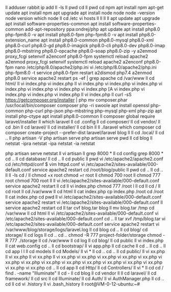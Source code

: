  
ll
adduser rabbit
ip add
ll -ls
ll
pwd
cd 
ll
pwd
cd 
npm
apt install npm
apt-get update
apt install npm
apt upgrade
apt install node
node
node -version
node version
which node
ll
cd /etc
vi hosts
ll
ll
ll
ll
apt update
 apt upgrade
 apt install software-properties-common
 apt install software-properties-common
add-apt-repository ppa:ondrej/php
apt update
 apt install php8.0
php-fpm8.0 -v
apt install php8.0-fpm
php-fpm8.0 -v
 apt install php8.0-extension_name
apt install php8.0-common php8.0-mysql php8.0-xml php8.0-curl php8.0-gd php8.0-imagick php8.0-cli php8.0-dev php8.0-imap php8.0-mbstring php8.0-opcache php8.0-soap php8.0-zip -y
a2enmod proxy_fcgi setenvif
 a2enconf php8.0-fpm
systemctl reload apache2
a2enmod proxy_fcgi setenvif
systemctl reload apache2
 a2enconf php8.0-fpm
nano /etc/php/8.0/apache2/php.ini
vi /etc/php/8.0/apache2/php.ini
php-fpm8.0 -t 
service php8.0-fpm restart
 a2dismod php7.4
 a2enmod php8.0
service apache2 restart
ps -ef | grep apache
cd /var/www
ll
cd html/
ll
vi index.php
vi index.php
ll
vi index.php
vi index.php
vi index.php
vi index.php
vi index.php
vi index.php
vi index.php
[A
vi index.php
vi index.php
vi index.php
vi index.php
ll
vi index.php
ll
curl -sS https://getcomposer.org/installer | php
mv composer.phar /usr/local/bin/composer
composer
php -ri swoole
apt install openssl php-common php-curl php-json php-mbstring php-mysql php-xml php-zip
apt install php-ctype
apt install php8.0-common
ll
composer global require laravel/installer
ll
 which laravel
ll
cd .config
ll
cd composer/
ll
cd vendor/
ll
cd .bin
ll
cd laravel/
ll
cd installer/
ll
cd bin
ll
ll
./laravel 
 which composer
cd 
composer create-project --prefer-dist laravel/laravel blog
ll
ll
cd .local/
ll
cd ..
ll
php artisan -V
php artisan serve
php artisan serve
pwd
ll
cd blog
ll
netstat -ipra
netstat -ipa
netstat -ia
netstat 
 
php artisan serve
netstat 
ll
vi artisan 
ll
grep 8000 *
ll
cd config
grep 8000 *
cd ..
ll
cd database/
ll
cd ..
ll
cd public
ll
pwd
vi /etc/apache2/apache2.conf
cd /etc/httpd/conf
$ vim httpd.conf
vi /etc/apache2/sites-available/000-default.conf
service apache2 restart
cd /root/blog/public
ll
pwd
cd ..
ll
cd ..
ll
ll -ls
cd /
ll
chmod +x root
chmod +r root
ll
chmod 700 root
ll
chmod 777 root
chmod 700 root
ll
ll
vi /etc/apache2/sites-available/000-default.conf
service apache2 restart
ll
cd 
ll
vi index.php
chmod 777 /root
l
ll
cd 
ll
cd /
ll
cd root
ll
cd /var/www
ll
cd html
ll
cat index.php
cp index.php /root
cd /root
ll
cat index.php
cd 
pwd
ll
vi /etc/apache2/sites-available/000-default.conf
service apache2 restart
vi /etc/apache2/sites-available/000-default.conf
ll
service apache2 restart
cd 
ll
tar cvf blog.tar blog
ll
mv blog.tar /tmp
cd /var/www
ll
cd html
ll
vi /etc/apache2/sites-available/000-default.conf
vi /etc/apache2/sites-available/000-default.conf
cd ..
ll
tar xvf /tmp/blog.tar
vi /etc/apache2/sites-available/000-default.conf
service apache2 restart
vi /var/www/blog/storage/logs/laravel.log
ll
cd blog
cd ..
ll
cd blog/
cd storage/
ll
cd logs
ll
cd ..
cd ..
chmod -R 777 project-folder/storage
chmod -R 777 ./storage
ll
cd /var/www
ll
cd log
ll
cd blog/
ll
cd public
ll
vi index.php 
ll
cat web.config 
cd ..
ll
cd bootstrap/
ll
vi app.php
ll
cd cache
ll
cd ..
ll
cd ..
ll
cd app
l
l
ll
cd models
ll
cd Models/
ll
vi *
ll
cd ..
cd ..
ll
cd public/
ll
vi xx.php
ll
vi xx.php
ll
vi xx.php
ll
vi xx.php
vi xx.php
vi xx.php
vi xx.php
vi xx.php
vi xx.php
vi xx.php
vi xx.php
vi xx.php
vi xx.php
vi xx.php
vi xx.php
vi xx.php
vi xx.php
vi xx.php
cd ..
ll
cd app
ll
cd Http/
ll
cd Controllers/
ll
vi *
ll
cd 
cd /
find . -name "Illuminate"
ll
cd -
ll
cd blog
ll
cd vendor
ll
ll
 cd laravel/
ll
cd framework/
ll
cd src
ll
cd Illuminate/
ll
cd Auth/
ll
vi AuthManager.php
ll
cd ..
cd 
ll
cd 
vi .history
ll
vi .bash_history 
ll
root@VM-0-12-ubuntu:~# 
